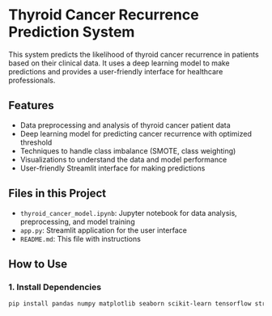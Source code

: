 # Thyroid Cancer Recurrence Prediction System

This system predicts the likelihood of thyroid cancer recurrence in patients based on their clinical data. It uses a deep learning model to make predictions and provides a user-friendly interface for healthcare professionals.

## Features

- Data preprocessing and analysis of thyroid cancer patient data
- Deep learning model for predicting cancer recurrence with optimized threshold
- Techniques to handle class imbalance (SMOTE, class weighting)
- Visualizations to understand the data and model performance
- User-friendly Streamlit interface for making predictions

## Files in this Project

- `thyroid_cancer_model.ipynb`: Jupyter notebook for data analysis, preprocessing, and model training
- `app.py`: Streamlit application for the user interface
- `README.md`: This file with instructions

## How to Use

### 1. Install Dependencies

```bash
pip install pandas numpy matplotlib seaborn scikit-learn tensorflow streamlit imbalanced-learn